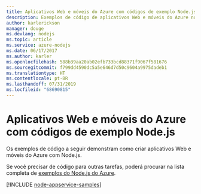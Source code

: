 ```yaml
---
title: Aplicativos Web e móveis do Azure com códigos de exemplo Node.js
description: Exemplos de código de aplicativos Web e móveis do Azure no Node.js
author: karlerickson
manager: douge
ms.devlang: nodejs
ms.topic: article
ms.service: azure-nodejs
ms.date: 06/17/2017
ms.author: karler
ms.openlocfilehash: 588b39aa20ab02efb733bcd88371f9067f581676
ms.sourcegitcommit: f799dd4590dc5a5e646d7d50c9604a9975dadeb1
ms.translationtype: HT
ms.contentlocale: pt-BR
ms.lasthandoff: 07/31/2019
ms.locfileid: "68690815"
---
```

# <a name="azure-web-and-mobile-apps-with-nodejs-code-samples"></a>Aplicativos Web e móveis do Azure com códigos de exemplo Node.js

Os exemplos de código a seguir demonstram como criar aplicativos Web e móveis do Azure com Node.js.

Se você precisar de código para outras tarefas, poderá procurar na lista completa de [exemplos do Node.js do Azure](https://azure.microsoft.com/resources/samples/?term=nodejs).

[!INCLUDE [node-appservice-samples](includes/appservice-samples.md)]